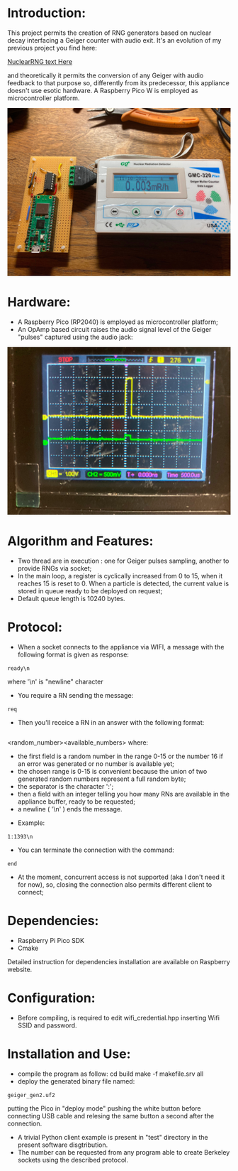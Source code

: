 Introduction:
=============

This project permits the creation of RNG generators based on nuclear decay interfacing  a Geiger counter with audio exit. It's an evolution of my previous project you find here:

[NuclearRNG text Here](https://github.com/gbonacini/nuclear_random_number_generator)

and theoretically it permits the conversion of any Geiger with audio feedback to that purpose so, differently from its predecessor, this appliance doesn't use esotic hardware. A Raspberry Pico W is employed as microcontroller platform.

![alt text](./screenshots/appliance.jpg "Appliance")

Hardware:
=========

* A Raspberry Pico (RP2040) is employed as microcontroller platform;
* An OpAmp based circuit raises the audio signal level of the Geiger "pulses" captured using the audio jack:

![alt text](./screenshots/ampl.jpg "Amplifier")

Algorithm and Features:
=======================

* Two thread are in execution : one for Geiger pulses sampling, another to provide RNGs via socket;
* In the main loop, a register is cyclically increased from 0 to 15, when it reaches 15 is reset to 0. When a particle is detected, the current value is stored in queue ready to be deployed on request;
* Default queue length is 10240 bytes.

Protocol:
=========

* When a socket connects to the appliance via WIFI, a message with the following format is given as response:
```shell
ready\n
```
 where '\n' is "newline" character
* You require a RN sending the message:
```shell
req
```
* Then you'll receice a RN in an answer with the following format:
```shell
```
<random_number><separator><available_numbers><newline>
  where:
  - the first field is a random number in the range 0-15 or the number 16 if an error was generated or no number is available yet;
  - the chosen range is 0-15 is convenient because the union of two generated random numbers represent a full random byte;
  - the separator is the character ':';
  - then a field with an integer telling you how many RNs are available in the appliance buffer, ready to be requested;
  - a newline ( '\n' ) ends the message.
* Example:
```shell
1:1393\n
```

* You can terminate the connection with the command:
```shell
end
```
* At the moment, concurrent access is not supported (aka I don't need it for now), so, closing the connection also permits different client to connect;

Dependencies:
=============

* Raspberry Pi Pico SDK
* Cmake

Detailed instruction for dependencies installation are available on Raspberry website.

Configuration:
==============

* Before compiling, is required to edit wifi_credential.hpp inserting Wifi SSID and password.

Installation and Use:
=====================

- compile the program as follow:
  cd build
  make -f makefile.srv all
- deploy the generated binary file named:
```shell
geiger_gen2.uf2 
```
  putting the Pico in "deploy mode" pushing the white button before connecting USB cable and relesing the same button a second after the connection.
- A trivial Python client example is present in "test" directory in the present software disgtribution.
- The number can be requested from any program able to create Berkeley sockets using the described protocol.
